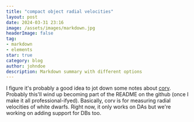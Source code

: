 ```yaml
---
title: "compact object radial velocities"
layout: post
date: 2024-03-31 23:16
image: /assets/images/markdown.jpg
headerImage: false
tag:
- markdown
- elements
star: true
category: blog
author: johndoe
description: Markdown summary with different options
---
```


I figure it's probably a good idea to jot down some notes about [corv](https://github.com/vedantchandra/corv). Probably this'll wind up becoming part of the README on the github 
(once I make it all professional-ifyed). Basically, corv is for measuring radial velocities of white dwarfs. Right now, it only works on DAs but we're working on adding support
for DBs too.
